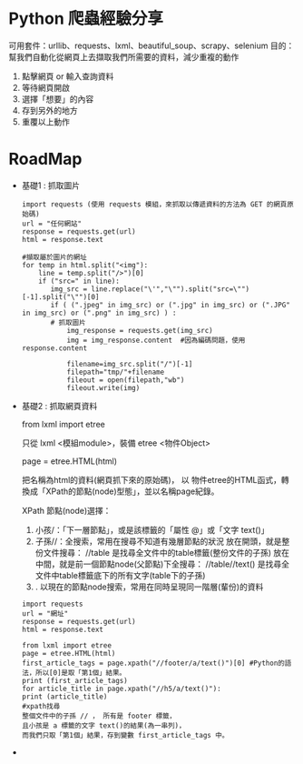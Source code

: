 # Python 爬蟲經驗分享
可用套件：urllib、requests、lxml、beautiful_soup、scrapy、selenium
目的：
幫我們自動化從網頁上去擷取我們所需要的資料，減少重複的動作
1. 點擊網頁 or 輸入查詢資料
2. 等待網頁開啟
3. 選擇「想要」的內容
4. 存到另外的地方
5. 重覆以上動作

# RoadMap
- 基礎1 : 抓取圖片

      import requests (使用 requests 模組，來抓取以傳遞資料的方法為 GET 的網頁原始碼)
      url = "任何網站"
      response = requests.get(url)
      html = response.text

      #擷取屬於圖片的網址
      for temp in html.split("<img"): 
          line = temp.split("/>")[0]
          if ("src=" in line):
             img_src = line.replace("\'","\"").split("src=\"")[-1].split("\"")[0]
             if ( (".jpeg" in img_src) or (".jpg" in img_src) or (".JPG" in img_src) or (".png" in img_src) ) :
             # 抓取圖片
                 img_response = requests.get(img_src)
                 img = img_response.content  #因為編碼問題，使用response.content
            
                 filename=img_src.split("/")[-1]
                 filepath="tmp/"+filename
                 fileout = open(filepath,"wb")
                 fileout.write(img)
- 基礎2 : 抓取網頁資料

    from lxml import etree 
    
    只從 lxml <模組module>，裝備 etree <物件Object>
    
    page = etree.HTML(html)
    
    把名稱為html的資料(網頁抓下來的原始碼)，
    以 物件etree的HTML函式，轉換成「XPath的節點(node)型態」，並以名稱page紀錄。
    
    XPath 節點(node)選擇：
    
     1. 小孩/：「下一層節點」，或是該標籤的「屬性 @」或「文字 text()」
     2. 子孫//：全搜索，常用在搜尋不知道有幾層節點的狀況
                  放在開頭，就是整份文件搜尋：
                        //table 是找尋全文件中的table標籤(整份文件的子孫)
                  放在中間，就是前一個節點node(父節點)下全搜尋：
                        //table//text() 是找尋全文件中table標籤底下的所有文字(table下的子孫)
     3. . 以現在的節點node搜索，常用在同時呈現同一階層(輩份)的資料
    

      import requests
      url = "網址"
      response = requests.get(url)
      html = response.text
      
      from lxml import etree
      page = etree.HTML(html)
      first_article_tags = page.xpath("//footer/a/text()")[0] #Python的語法，所以[0]是取「第1個」結果。
      print (first_article_tags)
      for article_title in page.xpath("//h5/a/text()"):
      print (article_title)
      #xpath找尋
      整個文件中的子孫 // ， 所有是 footer 標籤，
      且小孩是 a 標籤的文字 text()的結果(為一串列)，
      而我們只取「第1個」結果，存到變數 first_article_tags 中。
-
